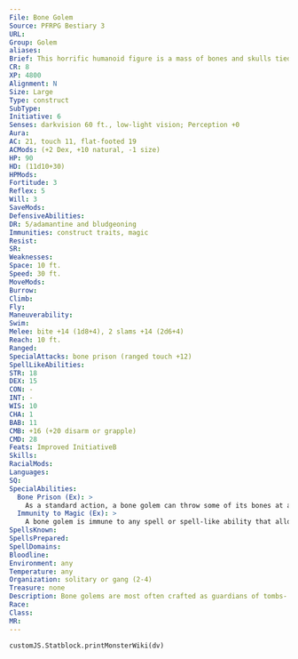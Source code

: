 ```yaml
---
File: Bone Golem
Source: PFRPG Bestiary 3
URL: 
Group: Golem
aliases: 
Brief: This horrific humanoid figure is a mass of bones and skulls tied together with slick ropes of sinew.
CR: 8
XP: 4800
Alignment: N
Size: Large
Type: construct
SubType: 
Initiative: 6
Senses: darkvision 60 ft., low-light vision; Perception +0
Aura: 
AC: 21, touch 11, flat-footed 19
ACMods: (+2 Dex, +10 natural, -1 size)
HP: 90
HD: (11d10+30)
HPMods: 
Fortitude: 3
Reflex: 5
Will: 3
SaveMods: 
DefensiveAbilities: 
DR: 5/adamantine and bludgeoning
Immunities: construct traits, magic
Resist: 
SR: 
Weaknesses: 
Space: 10 ft.
Speed: 30 ft.
MoveMods: 
Burrow: 
Climb: 
Fly: 
Maneuverability: 
Swim: 
Melee: bite +14 (1d8+4), 2 slams +14 (2d6+4)
Reach: 10 ft.
Ranged: 
SpecialAttacks: bone prison (ranged touch +12)
SpellLikeAbilities: 
STR: 18
DEX: 15
CON: -
INT: -
WIS: 10
CHA: 1
BAB: 11
CMB: +16 (+20 disarm or grapple)
CMD: 28
Feats: Improved InitiativeB
Skills: 
RacialMods: 
Languages: 
SQ: 
SpecialAbilities:
  Bone Prison (Ex): >
    As a standard action, a bone golem can throw some of its bones at a creature within 30 feet-it must make a ranged touch attack to hit. These bones magically duplicate and form a cage surrounding struck creatures. Each round, the cage makes a combat maneuver check to deal the golem's slam damage, using the golem's CMB. If the check fails, the target is still trapped but takes no damage. The target can escape the grapple normally, or can break out of the bones by dealing 15 points of damage to the prison, which has the same AC, DR, and saves as the bone golem itself. Damage to the prison has no effect on the golem. The golem can only have one bone prison active at a time. If it wishes to create a second one, it (or some other creature) must first destroy the existing one.
  Immunity to Magic (Ex): >
    A bone golem is immune to any spell or spell-like ability that allows spell resistance. In addition, certain spells and abilities function differently against the creature, as noted below.  • Magical effects that heal living creatures slow a bone golem (as the slow spell) for 1d4 rounds (no save).  • A magical attack that deals negative energy damage breaks any slow effect on the golem and heals 1 point of damage for every 3 points of damage the attack would otherwise deal. If the healing would cause the golem to exceed its full normal hit points, it gains any excess as temporary hit points. A bone golem gets no saving throw against attacks that deal negative energy damage.  • A raise dead, resurrection, or true resurrection spell negates its DR and immunity to magic for 1 minute.
SpellsKnown: 
SpellsPrepared: 
SpellDomains: 
Bloodline: 
Environment: any
Temperature: any
Organization: solitary or gang (2-4)
Treasure: none
Description: Bone golems are most often crafted as guardians of tombs- and sometimes formed from the very corpses they guard.  Construction  The golem's body consists of bones from at least a dozen Medium or larger skeletons. The bones must be treated with oils and shellac worth 1,000 gp.  BONE GOLEM  CL 9th; Price 41,000 gp  Construction  Requirements Craft Construct, geas/quest, limited wish, telekinesis, and either animate dead or animate objects, creator must be at least caster level 9th; Skill Craft (sculpture) or Heal DC 15; Cost 21,000 gp
Race: 
Class: 
MR: 
---
```

```dataviewjs
customJS.Statblock.printMonsterWiki(dv)
```
